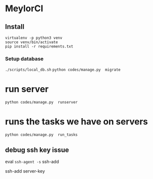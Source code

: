 # MeylorCI

## Install

```
virtualenv -p python3 venv
source venv/bin/activate
pip install -r requirements.txt
```

### Setup database
`./scripts/local_db.sh`
`python codes/manage.py  migrate`

# run server
`python codes/manage.py  runserver`

# runs the tasks we have on servers
`python codes/manage.py  run_tasks`



## debug ssh key issue
eval `ssh-agent -s`
ssh-add

ssh-add server-key


